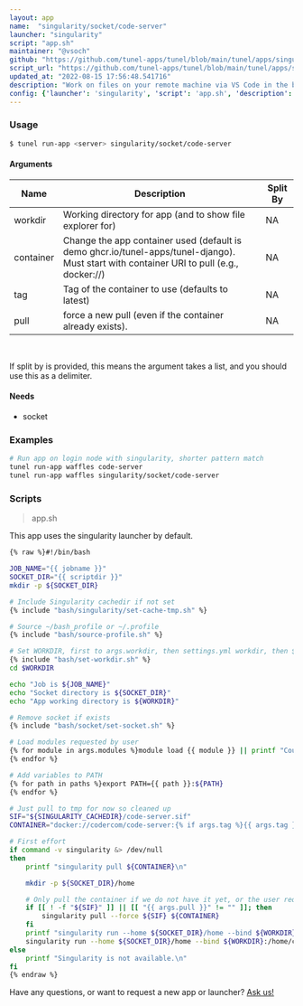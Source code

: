 ```yaml
---
layout: app
name:  "singularity/socket/code-server"
launcher: "singularity"
script: "app.sh"
maintainer: "@vsoch"
github: "https://github.com/tunel-apps/tunel/blob/main/tunel/apps/singularity/socket/code-server/app.yaml"
script_url: "https://github.com/tunel-apps/tunel/blob/main/tunel/apps/singularity/socket/code-server/app.sh"
updated_at: "2022-08-15 17:56:48.541716"
description: "Work on files on your remote machine via VS Code in the browser, all via unix sockets"
config: {'launcher': 'singularity', 'script': 'app.sh', 'description': 'Work on files on your remote machine via VS Code in the browser, all via unix sockets', 'needs': {'socket': True}, 'examples': '# Run app on login node with singularity, shorter pattern match\ntunel run-app waffles code-server\ntunel run-app waffles singularity/socket/code-server\n', 'commands': {'post': 'cat $socket_dir/home/.config/code-server/config.yaml'}, 'args': [{'name': 'workdir', 'description': 'Working directory for app (and to show file explorer for)'}, {'name': 'container', 'description': 'Change the app container used (default is demo ghcr.io/tunel-apps/tunel-django). Must start with container URI to pull (e.g., docker://)'}, {'name': 'tag', 'description': 'Tag of the container to use (defaults to latest)'}, {'name': 'pull', 'description': 'force a new pull (even if the container already exists).'}]}
---
```


### Usage

```bash
$ tunel run-app <server> singularity/socket/code-server
```


#### Arguments

<div class="fresh-table">
<table class="table">
<thead>
  <th>Name</th>
  <th>Description</th>
  <th>Split By</th>
</thead>
<tbody>
<tr>
   <td>workdir</td>
   <td>Working directory for app (and to show file explorer for)</td>
   <td>NA</td>
</tr>
<tr>
   <td>container</td>
   <td>Change the app container used (default is demo ghcr.io/tunel-apps/tunel-django). Must start with container URI to pull (e.g., docker://)</td>
   <td>NA</td>
</tr>
<tr>
   <td>tag</td>
   <td>Tag of the container to use (defaults to latest)</td>
   <td>NA</td>
</tr>
<tr>
   <td>pull</td>
   <td>force a new pull (even if the container already exists).</td>
   <td>NA</td>
</tr>

</tbody></table></div>

<br>

If split by is provided, this means the argument takes a list, and you should use this as a delimiter.




#### Needs

  - socket



### Examples

```bash
# Run app on login node with singularity, shorter pattern match
tunel run-app waffles code-server
tunel run-app waffles singularity/socket/code-server
```


### Scripts

> app.sh

This app uses the singularity launcher by default.

```bash
{% raw %}#!/bin/bash

JOB_NAME="{{ jobname }}"
SOCKET_DIR="{{ scriptdir }}"
mkdir -p ${SOCKET_DIR}

# Include Singularity cachedir if not set
{% include "bash/singularity/set-cache-tmp.sh" %}

# Source ~/bash_profile or ~/.profile
{% include "bash/source-profile.sh" %}

# Set WORKDIR, first to args.workdir, then settings.yml workdir, then $HOME
{% include "bash/set-workdir.sh" %}
cd $WORKDIR

echo "Job is ${JOB_NAME}"
echo "Socket directory is ${SOCKET_DIR}"
echo "App working directory is ${WORKDIR}"

# Remove socket if exists
{% include "bash/socket/set-socket.sh" %}

# Load modules requested by user
{% for module in args.modules %}module load {{ module }} || printf "Could not load {{ module }}\n"
{% endfor %}

# Add variables to PATH
{% for path in paths %}export PATH={{ path }}:${PATH}
{% endfor %}

# Just pull to tmp for now so cleaned up
SIF="${SINGULARITY_CACHEDIR}/code-server.sif"
CONTAINER="docker://codercom/code-server:{% if args.tag %}{{ args.tag }}{% else %}latest{% endif %}"

# First effort
if command -v singularity &> /dev/null
then
    printf "singularity pull ${CONTAINER}\n"

    mkdir -p ${SOCKET_DIR}/home

    # Only pull the container if we do not have it yet, or the user requests it
    if [[ ! -f "${SIF}" ]] || [[ "{{ args.pull }}" != "" ]]; then
        singularity pull --force ${SIF} ${CONTAINER}
    fi    
    printf "singularity run --home ${SOCKET_DIR}/home --bind ${WORKDIR}:/home/coder/project ${SIF} --socket ${SOCKET}\n"
    singularity run --home ${SOCKET_DIR}/home --bind ${WORKDIR}:/home/coder/project ${SIF} --socket ${SOCKET}
else
    printf "Singularity is not available.\n"
fi
{% endraw %}
```

Have any questions, or want to request a new app or launcher? [Ask us!](https://github.com/tunel-apps/tunel/issues)
